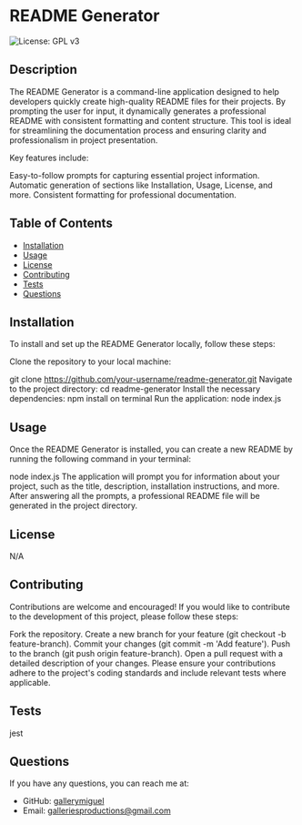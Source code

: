 # README Generator
![License: GPL v3](https://img.shields.io/badge/License-GPLv3-blue.svg)

## Description
The README Generator is a command-line application designed to help developers quickly create high-quality README files for their projects. By prompting the user for input, it dynamically generates a professional README with consistent formatting and content structure. This tool is ideal for streamlining the documentation process and ensuring clarity and professionalism in project presentation.

Key features include:

Easy-to-follow prompts for capturing essential project information.
Automatic generation of sections like Installation, Usage, License, and more.
Consistent formatting for professional documentation.

## Table of Contents
- [Installation](#installation)
- [Usage](#usage)
- [License](#license)
- [Contributing](#contributing)
- [Tests](#tests)
- [Questions](#questions)

## Installation
To install and set up the README Generator locally, follow these steps:

Clone the repository to your local machine:

git clone https://github.com/your-username/readme-generator.git
Navigate to the project directory:
cd readme-generator
Install the necessary dependencies: npm install on terminal
Run the application: node index.js

## Usage
Once the README Generator is installed, you can create a new README by running the following command in your terminal:

node index.js
The application will prompt you for information about your project, such as the title, description, installation instructions, and more. After answering all the prompts, a professional README file will be generated in the project directory.

## License
N/A

## Contributing
Contributions are welcome and encouraged! If you would like to contribute to the development of this project, please follow these steps:

Fork the repository.
Create a new branch for your feature (git checkout -b feature-branch).
Commit your changes (git commit -m 'Add feature').
Push to the branch (git push origin feature-branch).
Open a pull request with a detailed description of your changes.
Please ensure your contributions adhere to the project's coding standards and include relevant tests where applicable.

## Tests
jest

## Questions
If you have any questions, you can reach me at:
- GitHub: [gallerymiguel](https://github.com/gallerymiguel)
- Email: [galleriesproductions@gmail.com](mailto:galleriesproductions@gmail.com)
